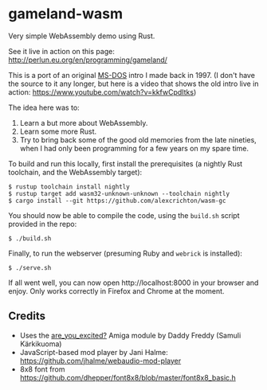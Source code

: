 # gameland-wasm

Very simple WebAssembly demo using Rust.

See it live in action on this page: http://perlun.eu.org/en/programming/gameland/

This is a port of an original [MS-DOS](https://en.wikipedia.org/wiki/MS-DOS)
intro I made back in 1997. (I don't have the source to it any longer, but
here is a video that shows the old intro live in action:
https://www.youtube.com/watch?v=kkfwCpdItks)

The idea here was to:

1. Learn a but more about WebAssembly.
1. Learn some more Rust.
1. Try to bring back some of the good old memories from the late nineties,
   when I had only been programming for a few years on my spare time.

To build and run this locally, first install the prerequisites (a nightly
Rust toolchain, and the WebAssembly target):

```shell
$ rustup toolchain install nightly
$ rustup target add wasm32-unknown-unknown --toolchain nightly
$ cargo install --git https://github.com/alexcrichton/wasm-gc
```

You should now be able to compile the code, using the `build.sh` script
provided in the repo:

```shell
$ ./build.sh
```

Finally, to run the webserver (presuming Ruby and `webrick` is installed):

```shell
$ ./serve.sh
```

If all went well, you can now open http://localhost:8000 in your browser and
enjoy. Only works correctly in Firefox and Chrome at the moment.

## Credits

- Uses the [are_you_excited?](http://amp.dascene.net/detail.php?detail=modules&view=1502)
  Amiga module by Daddy Freddy (Samuli Kärkikuoma)
- JavaScript-based mod player by Jani Halme: https://github.com/jhalme/webaudio-mod-player
- 8x8 font from https://github.com/dhepper/font8x8/blob/master/font8x8_basic.h
